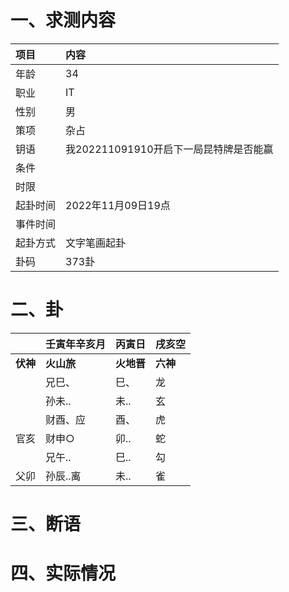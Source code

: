 # 一、求测内容
|项目|内容|
|:-|:-|
|年龄|34|
|职业|IT|
|性别|男|
|策项|杂占|
|钥语|我202211091910开启下一局昆特牌是否能赢|
|条件||
|时限||
|起卦时间|2022年11月09日19点|
|事件时间||
|起卦方式|文字笔画起卦|
|卦码|373卦|

# 二、卦
||壬寅年辛亥月|丙寅日|戌亥空|
|:-|:-|:-|:-|
|**伏神**|**火山旅**|**火地晋**|**六神**|
||兄巳、|巳、|龙|
||孙未..|未..|玄|
||财酉、应|酉、|虎|
|官亥|财申○|卯..|蛇|
||兄午..|巳..|勾|
|父卯|孙辰..离|未..|雀|


# 三、断语

# 四、实际情况